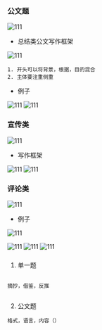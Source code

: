 ### 公文题

![111](../images1/263.png)

- 总结类公文写作框架

![111](../images1/264.png)

```
1. 开头可以将背景，根据，目的混合
2. 主体要注重侧重
```
- 例子

![111](../images1/265.png)
![111](../images1/266.png)

### 宣传类

![111](../images1/267.png)

- 写作框架


![111](../images1/268.png)
![111](../images1/269.png)

### 评论类


![111](../images1/270.png)

- 例子


![111](../images1/271.png)

![111](../images1/272.png)
![111](../images1/273.png)
![111](../images1/274.png)

###

1. 单一题

```

摘抄，借鉴，反推


```

2. 公文题

```
格式，语言，内容（）

```